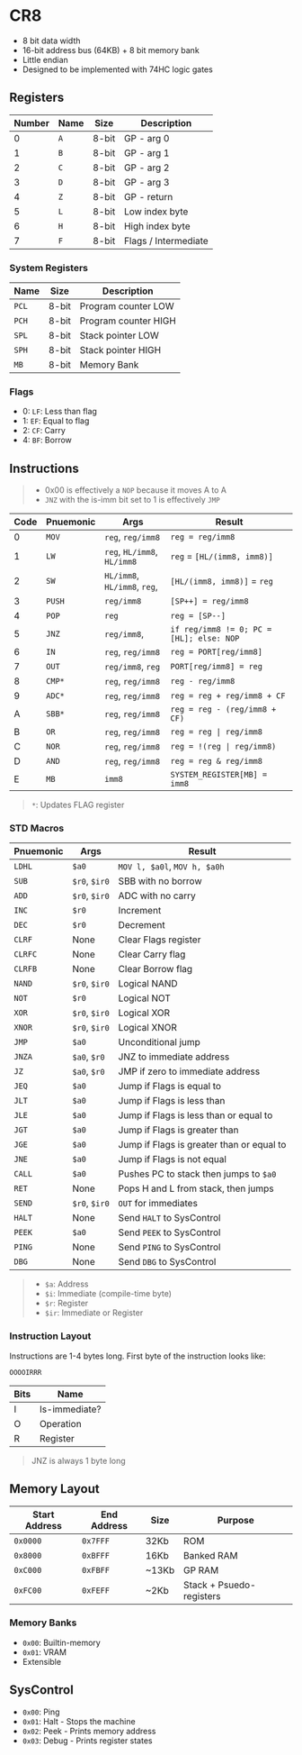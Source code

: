 # CR8

- 8 bit data width
- 16-bit address bus (64KB) + 8 bit memory bank
- Little endian
- Designed to be implemented with 74HC logic gates

## Registers

| Number | Name | Size  | Description          |
| ------ | ---- | ----- | -------------------- |
| 0      | `A`  | 8-bit | GP - arg 0           |
| 1      | `B`  | 8-bit | GP - arg 1           |
| 2      | `C`  | 8-bit | GP - arg 2           |
| 3      | `D`  | 8-bit | GP - arg 3           |
| 4      | `Z`  | 8-bit | GP - return          |
| 5      | `L`  | 8-bit | Low index byte       |
| 6      | `H`  | 8-bit | High index byte      |
| 7      | `F`  | 8-bit | Flags / Intermediate |

### System Registers

| Name  | Size  | Description          |
| ----- | ----- | -------------------- |
| `PCL` | 8-bit | Program counter LOW  |
| `PCH` | 8-bit | Program counter HIGH |
| `SPL` | 8-bit | Stack pointer LOW    |
| `SPH` | 8-bit | Stack pointer HIGH   |
| `MB`  | 8-bit | Memory Bank          |

### Flags

- 0: `LF`: Less than flag
- 1: `EF`: Equal to flag
- 2: `CF`: Carry
- 4: `BF`: Borrow

## Instructions

> - 0x00 is effectively a `NOP` because it moves A to A
> - `JNZ` with the is-imm bit set to 1 is effectively `JMP`

| Code | Pnuemonic | Args                         | Result                                   |
| ---- | --------- | ---------------------------- | ---------------------------------------- |
| 0    | `MOV`     | `reg`, `reg/imm8`            | `reg = reg/imm8`                         |
| 1    | `LW`      | `reg`, `HL/imm8`, `HL/imm8`  | `reg` = `[HL/(imm8, imm8)]`              |
| 2    | `SW`      | `HL/imm8`, `HL/imm8`, `reg`, | `[HL/(imm8, imm8)]` = `reg`              |
| 3    | `PUSH`    | `reg/imm8`                   | `[SP++] = reg/imm8`                      |
| 4    | `POP`     | `reg`                        | `reg = [SP--]`                           |
| 5    | `JNZ`     | `reg/imm8`,                  | `if reg/imm8 != 0; PC = [HL]; else: NOP` |
| 6    | `IN`      | `reg`, `reg/imm8`            | `reg = PORT[reg/imm8]`                   |
| 7    | `OUT`     | `reg/imm8`, `reg`            | `PORT[reg/imm8] = reg`                   |
| 8    | `CMP*`    | `reg`, `reg/imm8`            | `reg - reg/imm8`                         |
| 9    | `ADC*`    | `reg`, `reg/imm8`            | `reg = reg + reg/imm8 + CF`              |
| A    | `SBB*`    | `reg`, `reg/imm8`            | `reg = reg - (reg/imm8 + CF)`            |
| B    | `OR`      | `reg`, `reg/imm8`            | `reg = reg \| reg/imm8`                  |
| C    | `NOR`     | `reg`, `reg/imm8`            | `reg = !(reg \| reg/imm8)`               |
| D    | `AND`     | `reg`, `reg/imm8`            | `reg = reg & reg/imm8`                   |
| E    | `MB`      | `imm8`                       | `SYSTEM_REGISTER[MB] = imm8`             |

> `*`: Updates FLAG register

### STD Macros

| Pnuemonic | Args          | Result                                    |
| --------- | ------------- | ----------------------------------------- |
| `LDHL`    | `$a0`         | `MOV l, $a0l`, `MOV h, $a0h`              |
| `SUB`     | `$r0`, `$ir0` | SBB with no borrow                        |
| `ADD`     | `$r0`, `$ir0` | ADC with no carry                         |
| `INC`     | `$r0`         | Increment                                 |
| `DEC`     | `$r0`         | Decrement                                 |
| `CLRF`    | None          | Clear Flags register                      |
| `CLRFC`   | None          | Clear Carry flag                          |
| `CLRFB`   | None          | Clear Borrow flag                         |
| `NAND`    | `$r0`, `$ir0` | Logical NAND                              |
| `NOT`     | `$r0`         | Logical NOT                               |
| `XOR`     | `$r0`, `$ir0` | Logical XOR                               |
| `XNOR`    | `$r0`, `$ir0` | Logical XNOR                              |
| `JMP`     | `$a0`         | Unconditional jump                        |
| `JNZA`    | `$a0`, `$r0`  | JNZ to immediate address                  |
| `JZ`      | `$a0`, `$r0`  | JMP if zero to immediate address          |
| `JEQ`     | `$a0`         | Jump if Flags is equal to                 |
| `JLT`     | `$a0`         | Jump if Flags is less than                |
| `JLE`     | `$a0`         | Jump if Flags is less than or equal to    |
| `JGT`     | `$a0`         | Jump if Flags is greater than             |
| `JGE`     | `$a0`         | Jump if Flags is greater than or equal to |
| `JNE`     | `$a0`         | Jump if Flags is not equal                |
| `CALL`    | `$a0`         | Pushes PC to stack then jumps to `$a0`    |
| `RET`     | None          | Pops H and L from stack, then jumps       |
| `SEND`    | `$r0`, `$ir0` | `OUT` for immediates                      |
| `HALT`    | None          | Send `HALT` to SysControl                 |
| `PEEK`    | `$a0`         | Send `PEEK` to SysControl                 |
| `PING`    | None          | Send `PING` to SysControl                 |
| `DBG`     | None          | Send `DBG` to SysControl                  |

> - `$a`: Address
> - `$i`: Immediate (compile-time byte)
> - `$r`: Register
> - `$ir`: Immediate or Register

### Instruction Layout

Instructions are 1-4 bytes long. First byte of the instruction looks like:

`OOOOIRRR`

| Bits | Name          |
| ---- | ------------- |
| I    | Is-immediate? |
| O    | Operation     |
| R    | Register      |

> JNZ is always 1 byte long

## Memory Layout

| Start Address | End Address | Size  | Purpose                  |
| ------------- | ----------- | ----- | ------------------------ |
| `0x0000`      | `0x7FFF`    | 32Kb  | ROM                      |
| `0x8000`      | `0xBFFF`    | 16Kb  | Banked RAM               |
| `0xC000`      | `0xFBFF`    | ~13Kb | GP RAM                   |
| `0xFC00`      | `0xFEFF`    | ~2Kb  | Stack + Psuedo-registers |

### Memory Banks

- `0x00`: Builtin-memory
- `0x01`: VRAM
- Extensible

## SysControl

- `0x00`: Ping
- `0x01`: Halt - Stops the machine
- `0x02`: Peek - Prints memory address
- `0x03`: Debug - Prints register states
